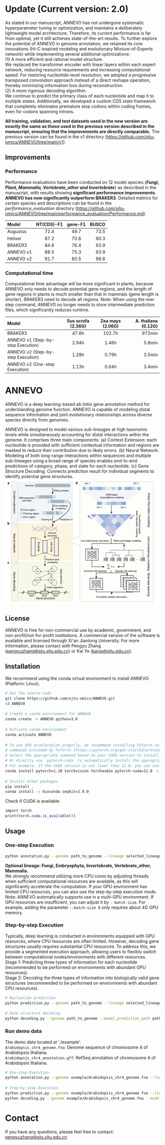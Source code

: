 # Update (Current version: 2.0)
As stated in our manuscript, ANNEVO has not undergone systematic hyperparameter tuning or optimization, and maintains a deliberately lightweight model architecture. Therefore, its current performance is far from optimal, yet it still achieves state-of-the-art results. To further explore the potential of ANNEVO in genome annotation, we retained its core innovations (Hi-C inspired modeling and evolutionary Mixture-of-Experts network) while implementing several additional optimizations:  
(1) A more efficient and rational model structure.  
We replaced the transformer encoder with linear layers within each expert network, reducing resource requirements and increasing computational speed.
For restoring nucleotide-level resolution, we adopted a progressive transposed convolution approach instead of a direct reshape operation, thereby minimizing information loss during reconstruction.  
(2) A more rigorous decoding algorithm.  
We continue to predict the primary class of each nucleotide and map it to multiple states. Additionally, we developed a custom CDS state framework that completely eliminates premature stop codons within coding frames, even for codons spanning introns.  

**All training, validation, and test datasets used in the new version are exactly the same as those used in the previous version described in the manuscript, ensuring that the improvements are directly comparable.** The previous version can be found in the v1 directory (https://github.com/xjtu-omics/ANNEVO/tree/main/v1).
## Improvements
### Performance 
Performance evaluations have been conducted on 12 model species (***Fungi, Plant, Mammalia, Vertebrate_other and Invertebrate***) as described in the manuscript, with results showing **significant performance improvements**.   
**ANNEVO has now significantly outperform BRAKER3**. Detailed metrics for certain species and descriptions can be found in the *performance_evaluation* directory (https://github.com/xjtu-omics/ANNEVO/tree/main/performance_evaluation/Performance.md).

| Model     | NT(CDS)-F1 | gene-F1 | BUSCO |
|:----------|:----------:|:-------:|------:|
| Augustus  |    72.4    |  49.7   |  73.5 |
| Helixer   |    87.2    |  70.8   |  90.3 |
| BRAKER3   |    84.6    |  76.4   |  93.9 |
| ANNEVO v1 |    88.5    |  75.3   |  93.9 |
| ANNEVO v2 |    91.7    |  80.5   |  96.6 |

### Computational time
Computational time advantage will be more significant in plants, because ANNEVO only needs to decode potential gene regions, and the length of gene regions in plants is much smaller than that in mammals (gene length is shorter). BRAKER3 need to decode all regions. Note: When using the one-step command, ANNEVO no longer needs to store intermediate prediction files, which significantly reduces runtime.

| Model                                | Sus scrofa (2.36G) | Zea mays (2.06G) | A. thaliana (0.12G) | 
|:-------------------------------------|:------------------:|:----------------:|--------------------:|
| BRAKER3                              |       47.6h        |      102.7h      |              972min | 
| ANNEVO v1 (Step-by-step Execution)   |       2.94h        |      1.46h       |              5.8min | 
| ANNEVO v2 (Step-by-step Execution)   |       1.28h        |      0.79h       |              3.5min | 
| ANNEVO v2 (One-step Execution)       |       1.13h        |      0.64h       |              3.4min |

# ANNEVO
ANNEVO is a deep learning-based ab initio gene annotation method for understanding genome function. ANNEVO is capable of modeling distal sequence information and joint evolutionary relationships across diverse species directly from genomes.  

ANNEVO is designed to model various sub-lineages at high taxonomic levels while simultaneously accounting for distal interactions within the genome. It comprises three main components: (a) Context Extension: each nucleotide is provided with sufficient contextual information and regions are masked to reduce their contribution due to likely errors. (b) Neural Network: Modeling of both long-range interactions within sequences and multiple sub-lineages using a broad range of species enables end-to-end predictions of category, phase, and state for each nucleotide. (c) Gene Structure Decoding: Connects prediction result for individual segments to identify potential gene structures.
![GitHub Image](https://raw.githubusercontent.com/xjtu-omics/ANNEVO/main/img/Fig1.png)
## License
ANNEVO is free for non-commercial use by academic, government, and non-profit/not-for-profit institutions. A commercial version of the software is available and licensed through Xi'an Jiaotong University. For more information, please contact with Pengyu Zhang (pengyuzhang@stu.xjtu.edu.cn) or Kai Ye (kaiye@xjtu.edu.cn).  

## Installation
We recommend using the conda virtual environment to install ANNEVO (Platform: Linux).
```bash
# Get the source code
git clone https://github.com/xjtu-omics/ANNEVO.git
cd ANNEVO

# Create a conda environment for ANNEVO
conda create -n ANNEVO python=3.6

# Activate conda environment
conda activate ANNEVO

# To use GPU acceleration properly, we recommend installing PyTorch using the official installation 
# commands provided by PyTorch (https://pytorch.org/get-started/previous-versions/). 
# Select the appropriate command based on your CUDA version to install PyTorch version 1.10. 
# Or directly use `pytorch-cuda` to automatically install the appropriate `cudatoolkit`. 
# For example, if the CUDA version is not lower than 11.8, you can use the following command:
conda install pytorch=1.10 torchvision torchaudio pytorch-cuda=11.8 -c pytorch -c nvidia

# Install other packages
pip install .
conda install -c bioconda seqkit=2.9.0
```

Check if CUDA is available:
```bash
import torch
print(torch.cuda.is_available())
```

## Usage
### One-step Execution
```bash
python annotation.py --genome path_to_genome --lineage selected_lineage --output path_to_gff --threads 48
```
**Optional lineage: Fungi, Embryophyta, Invertebrate, Vertebrate_other, Mammalia.**  
We strongly recommend utilizing more CPU cores by adjusting threads when sufficient computational resources are available, as this will significantly accelerate the computation. If your GPU environment has limited CPU resources, you can also use the step-by-step execution mode.  
Note: ANNEVO automatically supports use in a multi-GPU environment. If GPU resources are insufficient, you can adjust it by `--batch-size`. For example, adding the parameter `--batch-size 8` only requires about 4G GPU memory.

### Step-by-step Execution
Typically, deep learning is conducted in environments equipped with GPU resources, where CPU resources are often limited. However, decoding gene structures usually requires substantial CPU resources. To address this, we provide a segmented execution approach, allowing users to flexibly switch between computational nodes/environments with different resources.  
Stage 1: Predicting three types of information for each nucleotide (recommended to be performed on environments with abundant GPU resources).  
Stage 2: Decoding the three types of information into biologically valid gene structures (recommended to be performed on environments with abundant CPU resources).
```bash
# Nucleotide prediction
python prediction.py --genome path_to_genome --lineage selected_lineage --model_prediction_path path_to_save_predction

# Gene structure decoding
python decoding.py --genome path_to_genome --model_prediction_path path_to_save_predction --output path_to_gff --threads 48 
```
### Run demo data
The demo data located at './example'.  
`Arabidopsis_chr4_genome.fna`: Genome sequence of chromosome 4 of Arabidopsis thaliana.  
`Arabidopsis_chr4_annotation.gff`: RefSeq annotation of chromosome 4 of Arabidopsis thaliana.
```bash
# One-step Execution
python annotation.py --genome example/Arabidopsis_chr4_genome.fna --lineage Embryophyta --output gff_result/Arabidopsis_chr4_annotation.gff --threads 48

# Step-by-step Execution
python prediction.py --genome example/Arabidopsis_chr4_genome.fna --lineage Embryophyta --model_prediction_path prediction_result/Arabidopsis_chr4
python decoding.py --genome example/Arabidopsis_chr4_genome.fna --model_prediction_path prediction_result/Arabidopsis_chr4 --output gff_result/Arabidopsis_chr4_annotation.gff --threads 48
```

# Contact
If you have any questions, please feel free to contact: pengyuzhang@stu.xjtu.edu.cn